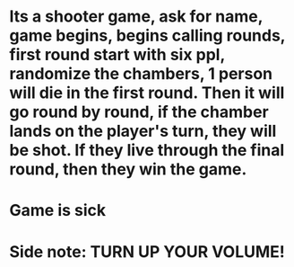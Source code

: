 # Its a shooter game, ask for name, game begins, begins calling rounds, first round start with six ppl, randomize the chambers, 1 person will die in the first round. Then it will go round by round, if the chamber lands on the player's turn, they will be shot. If they live through the final round, then they win the game.
# Game is sick
# Side note: TURN UP YOUR VOLUME! 
